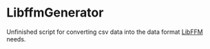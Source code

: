 # LibffmGenerator

Unfinished script for converting csv data into the data format <a href="https://github.com/guestwalk/libffm">LibFFM</a> needs.

